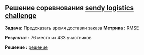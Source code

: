 ## Решение соревнования [sendy logistics challenge](https://zindi.africa/competitions/sendy-logistics-challenge)

**Задача:** Предсказать время доставки заказа 
**Метрика :** RMSE

**Результат :** 76 место из 433 участников

**Решение :** [решение](https://nbviewer.jupyter.org/github/IgorDenisenko/Sendy_challenge/blob/master/Sendy_final.ipynb#Merge-train-and-test-with-Riders)
